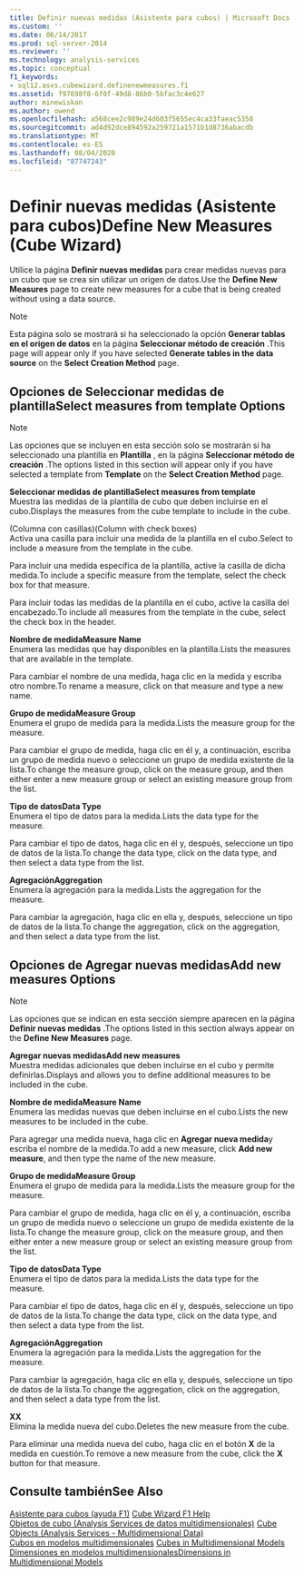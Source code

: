 ```yaml
---
title: Definir nuevas medidas (Asistente para cubos) | Microsoft Docs
ms.custom: ''
ms.date: 06/14/2017
ms.prod: sql-server-2014
ms.reviewer: ''
ms.technology: analysis-services
ms.topic: conceptual
f1_keywords:
- sql12.asvs.cubewizard.definenewmeasures.f1
ms.assetid: f97698f8-6f0f-49d8-86b0-5bfac3c4e627
author: minewiskan
ms.author: owend
ms.openlocfilehash: a568cee2c989e24d603f5655ec4ca33faeac5358
ms.sourcegitcommit: ad4d92dce894592a259721a1571b1d8736abacdb
ms.translationtype: MT
ms.contentlocale: es-ES
ms.lasthandoff: 08/04/2020
ms.locfileid: "87747243"
---
```

# <a name="define-new-measures-cube-wizard"></a><span data-ttu-id="9c286-102">Definir nuevas medidas (Asistente para cubos)</span><span class="sxs-lookup"><span data-stu-id="9c286-102">Define New Measures (Cube Wizard)</span></span>
  <span data-ttu-id="9c286-103">Utilice la página **Definir nuevas medidas** para crear medidas nuevas para un cubo que se crea sin utilizar un origen de datos.</span><span class="sxs-lookup"><span data-stu-id="9c286-103">Use the **Define New Measures** page to create new measures for a cube that is being created without using a data source.</span></span>  
  
> [!NOTE]  
>  <span data-ttu-id="9c286-104">Esta página solo se mostrará si ha seleccionado la opción **Generar tablas en el origen de datos** en la página **Seleccionar método de creación** .</span><span class="sxs-lookup"><span data-stu-id="9c286-104">This page will appear only if you have selected **Generate tables in the data source** on the **Select Creation Method** page.</span></span>  
  
## <a name="select-measures-from-template-options"></a><span data-ttu-id="9c286-105">Opciones de Seleccionar medidas de plantilla</span><span class="sxs-lookup"><span data-stu-id="9c286-105">Select measures from template Options</span></span>  
  
> [!NOTE]  
>  <span data-ttu-id="9c286-106">Las opciones que se incluyen en esta sección solo se mostrarán si ha seleccionado una plantilla en **Plantilla** , en la página **Seleccionar método de creación** .</span><span class="sxs-lookup"><span data-stu-id="9c286-106">The options listed in this section will appear only if you have selected a template from **Template** on the **Select Creation Method** page.</span></span>  
  
 <span data-ttu-id="9c286-107">**Seleccionar medidas de plantilla**</span><span class="sxs-lookup"><span data-stu-id="9c286-107">**Select measures from template**</span></span>  
 <span data-ttu-id="9c286-108">Muestra las medidas de la plantilla de cubo que deben incluirse en el cubo.</span><span class="sxs-lookup"><span data-stu-id="9c286-108">Displays the measures from the cube template to include in the cube.</span></span>  
  
 <span data-ttu-id="9c286-109">(Columna con casillas)</span><span class="sxs-lookup"><span data-stu-id="9c286-109">(Column with check boxes)</span></span>  
 <span data-ttu-id="9c286-110">Activa una casilla para incluir una medida de la plantilla en el cubo.</span><span class="sxs-lookup"><span data-stu-id="9c286-110">Select to include a measure from the template in the cube.</span></span>  
  
 <span data-ttu-id="9c286-111">Para incluir una medida específica de la plantilla, active la casilla de dicha medida.</span><span class="sxs-lookup"><span data-stu-id="9c286-111">To include a specific measure from the template, select the check box for that measure.</span></span>  
  
 <span data-ttu-id="9c286-112">Para incluir todas las medidas de la plantilla en el cubo, active la casilla del encabezado.</span><span class="sxs-lookup"><span data-stu-id="9c286-112">To include all measures from the template in the cube, select the check box in the header.</span></span>  
  
 <span data-ttu-id="9c286-113">**Nombre de medida**</span><span class="sxs-lookup"><span data-stu-id="9c286-113">**Measure Name**</span></span>  
 <span data-ttu-id="9c286-114">Enumera las medidas que hay disponibles en la plantilla.</span><span class="sxs-lookup"><span data-stu-id="9c286-114">Lists the measures that are available in the template.</span></span>  
  
 <span data-ttu-id="9c286-115">Para cambiar el nombre de una medida, haga clic en la medida y escriba otro nombre.</span><span class="sxs-lookup"><span data-stu-id="9c286-115">To rename a measure, click on that measure and type a new name.</span></span>  
  
 <span data-ttu-id="9c286-116">**Grupo de medida**</span><span class="sxs-lookup"><span data-stu-id="9c286-116">**Measure Group**</span></span>  
 <span data-ttu-id="9c286-117">Enumera el grupo de medida para la medida.</span><span class="sxs-lookup"><span data-stu-id="9c286-117">Lists the measure group for the measure.</span></span>  
  
 <span data-ttu-id="9c286-118">Para cambiar el grupo de medida, haga clic en él y, a continuación, escriba un grupo de medida nuevo o seleccione un grupo de medida existente de la lista.</span><span class="sxs-lookup"><span data-stu-id="9c286-118">To change the measure group, click on the measure group, and then either enter a new measure group or select an existing measure group from the list.</span></span>  
  
 <span data-ttu-id="9c286-119">**Tipo de datos**</span><span class="sxs-lookup"><span data-stu-id="9c286-119">**Data Type**</span></span>  
 <span data-ttu-id="9c286-120">Enumera el tipo de datos para la medida.</span><span class="sxs-lookup"><span data-stu-id="9c286-120">Lists the data type for the measure.</span></span>  
  
 <span data-ttu-id="9c286-121">Para cambiar el tipo de datos, haga clic en él y, después, seleccione un tipo de datos de la lista.</span><span class="sxs-lookup"><span data-stu-id="9c286-121">To change the data type, click on the data type, and then select a data type from the list.</span></span>  
  
 <span data-ttu-id="9c286-122">**Agregación**</span><span class="sxs-lookup"><span data-stu-id="9c286-122">**Aggregation**</span></span>  
 <span data-ttu-id="9c286-123">Enumera la agregación para la medida.</span><span class="sxs-lookup"><span data-stu-id="9c286-123">Lists the aggregation for the measure.</span></span>  
  
 <span data-ttu-id="9c286-124">Para cambiar la agregación, haga clic en ella y, después, seleccione un tipo de datos de la lista.</span><span class="sxs-lookup"><span data-stu-id="9c286-124">To change the aggregation, click on the aggregation, and then select a data type from the list.</span></span>  
  
## <a name="add-new-measures-options"></a><span data-ttu-id="9c286-125">Opciones de Agregar nuevas medidas</span><span class="sxs-lookup"><span data-stu-id="9c286-125">Add new measures Options</span></span>  
  
> [!NOTE]  
>  <span data-ttu-id="9c286-126">Las opciones que se indican en esta sección siempre aparecen en la página **Definir nuevas medidas** .</span><span class="sxs-lookup"><span data-stu-id="9c286-126">The options listed in this section always appear on the **Define New Measures** page.</span></span>  
  
 <span data-ttu-id="9c286-127">**Agregar nuevas medidas**</span><span class="sxs-lookup"><span data-stu-id="9c286-127">**Add new measures**</span></span>  
 <span data-ttu-id="9c286-128">Muestra medidas adicionales que deben incluirse en el cubo y permite definirlas.</span><span class="sxs-lookup"><span data-stu-id="9c286-128">Displays and allows you to define additional measures to be included in the cube.</span></span>  
  
 <span data-ttu-id="9c286-129">**Nombre de medida**</span><span class="sxs-lookup"><span data-stu-id="9c286-129">**Measure Name**</span></span>  
 <span data-ttu-id="9c286-130">Enumera las medidas nuevas que deben incluirse en el cubo.</span><span class="sxs-lookup"><span data-stu-id="9c286-130">Lists the new measures to be included in the cube.</span></span>  
  
 <span data-ttu-id="9c286-131">Para agregar una medida nueva, haga clic en **Agregar nueva medida**y escriba el nombre de la medida.</span><span class="sxs-lookup"><span data-stu-id="9c286-131">To add a new measure, click **Add new measure**, and then type the name of the new measure.</span></span>  
  
 <span data-ttu-id="9c286-132">**Grupo de medida**</span><span class="sxs-lookup"><span data-stu-id="9c286-132">**Measure Group**</span></span>  
 <span data-ttu-id="9c286-133">Enumera el grupo de medida para la medida.</span><span class="sxs-lookup"><span data-stu-id="9c286-133">Lists the measure group for the measure.</span></span>  
  
 <span data-ttu-id="9c286-134">Para cambiar el grupo de medida, haga clic en él y, a continuación, escriba un grupo de medida nuevo o seleccione un grupo de medida existente de la lista.</span><span class="sxs-lookup"><span data-stu-id="9c286-134">To change the measure group, click on the measure group, and then either enter a new measure group or select an existing measure group from the list.</span></span>  
  
 <span data-ttu-id="9c286-135">**Tipo de datos**</span><span class="sxs-lookup"><span data-stu-id="9c286-135">**Data Type**</span></span>  
 <span data-ttu-id="9c286-136">Enumera el tipo de datos para la medida.</span><span class="sxs-lookup"><span data-stu-id="9c286-136">Lists the data type for the measure.</span></span>  
  
 <span data-ttu-id="9c286-137">Para cambiar el tipo de datos, haga clic en él y, después, seleccione un tipo de datos de la lista.</span><span class="sxs-lookup"><span data-stu-id="9c286-137">To change the data type, click on the data type, and then select a data type from the list.</span></span>  
  
 <span data-ttu-id="9c286-138">**Agregación**</span><span class="sxs-lookup"><span data-stu-id="9c286-138">**Aggregation**</span></span>  
 <span data-ttu-id="9c286-139">Enumera la agregación para la medida.</span><span class="sxs-lookup"><span data-stu-id="9c286-139">Lists the aggregation for the measure.</span></span>  
  
 <span data-ttu-id="9c286-140">Para cambiar la agregación, haga clic en ella y, después, seleccione un tipo de datos de la lista.</span><span class="sxs-lookup"><span data-stu-id="9c286-140">To change the aggregation, click on the aggregation, and then select a data type from the list.</span></span>  
  
 <span data-ttu-id="9c286-141">**X**</span><span class="sxs-lookup"><span data-stu-id="9c286-141">**X**</span></span>  
 <span data-ttu-id="9c286-142">Elimina la medida nueva del cubo.</span><span class="sxs-lookup"><span data-stu-id="9c286-142">Deletes the new measure from the cube.</span></span>  
  
 <span data-ttu-id="9c286-143">Para eliminar una medida nueva del cubo, haga clic en el botón **X** de la medida en cuestión.</span><span class="sxs-lookup"><span data-stu-id="9c286-143">To remove a new measure from the cube, click the **X** button for that measure.</span></span>  
  
## <a name="see-also"></a><span data-ttu-id="9c286-144">Consulte también</span><span class="sxs-lookup"><span data-stu-id="9c286-144">See Also</span></span>  
 <span data-ttu-id="9c286-145">[Asistente para cubos (ayuda F1)](cube-wizard-f1-help.md) </span><span class="sxs-lookup"><span data-stu-id="9c286-145">[Cube Wizard F1 Help](cube-wizard-f1-help.md) </span></span>  
 <span data-ttu-id="9c286-146">[Objetos de cubo &#40;Analysis Services de datos multidimensionales&#41;](multidimensional-models-olap-logical-cube-objects/cube-objects-analysis-services-multidimensional-data.md) </span><span class="sxs-lookup"><span data-stu-id="9c286-146">[Cube Objects &#40;Analysis Services - Multidimensional Data&#41;](multidimensional-models-olap-logical-cube-objects/cube-objects-analysis-services-multidimensional-data.md) </span></span>  
 <span data-ttu-id="9c286-147">[Cubos en modelos multidimensionales](multidimensional-models/cubes-in-multidimensional-models.md) </span><span class="sxs-lookup"><span data-stu-id="9c286-147">[Cubes in Multidimensional Models](multidimensional-models/cubes-in-multidimensional-models.md) </span></span>  
 [<span data-ttu-id="9c286-148">Dimensiones en modelos multidimensionales</span><span class="sxs-lookup"><span data-stu-id="9c286-148">Dimensions in Multidimensional Models</span></span>](multidimensional-models/dimensions-in-multidimensional-models.md)  
  
  
